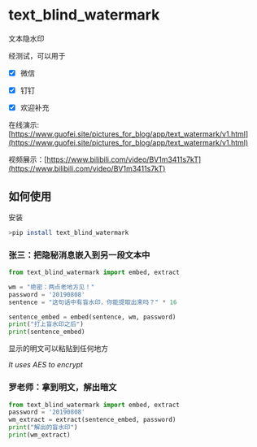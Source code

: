 # text_blind_watermark

文本隐水印

经测试，可以用于
- [x] 微信
- [x] 钉钉
- [x] 欢迎补充


在线演示: [https://www.guofei.site/pictures_for_blog/app/text_watermark/v1.html](https://www.guofei.site/pictures_for_blog/app/text_watermark/v1.html)

视频展示：[https://www.bilibili.com/video/BV1m3411s7kT](https://www.bilibili.com/video/BV1m3411s7kT)

## 如何使用

安装

```bash
>pip install text_blind_watermark
```

### 张三：把隐秘消息嵌入到另一段文本中

```python
from text_blind_watermark import embed, extract

wm = "绝密：两点老地方见！"
password = '20190808'
sentence = "这句话中有盲水印，你能提取出来吗？" * 16

sentence_embed = embed(sentence, wm, password)
print("打上盲水印之后")
print(sentence_embed)
```

显示的明文可以粘贴到任何地方

*It uses AES to encrypt*

### 罗老师：拿到明文，解出暗文

```python
from text_blind_watermark import embed, extract
password = '20190808'
wm_extract = extract(sentence_embed, password)
print("解出的盲水印")
print(wm_extract)
```

